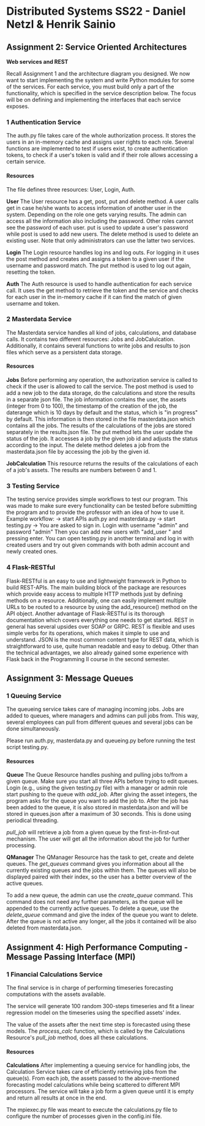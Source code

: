 # **Distributed Systems SS22 - Daniel Netzl & Henrik Sainio**
## **Assignment 2: Service Oriented Architectures**
**Web services and REST**

Recall Assignment 1 and the architecture diagram you designed. We now want to start implementing the
system and write Python modules for some of the services. For each service, you must build only a part of
the functionality, which is specified in the service description below. The focus will be on defining and
implementing the interfaces that each service exposes.

### **1 Authentication Service**
The auth.py file takes care of the whole authorization process. It stores the users in an in-memory cache and assigns user rights to each role. Several functions are implemented to test if users exist, to create authentication tokens, to check if a user's token is valid and if their role allows accessing a certain service.

#### **Resources**
The file defines three resources: User, Login, Auth.

**User**
The User resource has a get, post, put and delete method. A user calls get in case he/she wants to access information of another user in the system. Depending on the role one gets varying results. The admin can access all the information also including the password. Other roles cannot see the password of each user. put is used to update a user's password while post is used to add new users. The delete method is used to delete an existing user. Note that only administrators can use the latter two services.

**Login**
The Login resource handles log ins and log outs. For logging in it uses the post method and creates and assigns a token to a given user if the username and password match. The put method is used to log out again, resetting the token.

**Auth**
The Auth resource is used to handle authentication for each service call. It uses the get method to retrieve the token and the service and checks for each user in the in-memory cache if it can find the match of given username and token.

### **2 Masterdata Service**
The Masterdata service handles all kind of jobs, calculations, and database calls. It contains two different resources: Jobs and JobCalulcation. Additionally, it contains several functions to write jobs and results to json files which serve as a persistent data storage. 
#### **Resources**
**Jobs**
Before performing any operation, the authorization service is called to check if the user is allowed to call the service. The post method is used to add a new job to the data storage, do the calculations and store the results in a separate json file. The job information contains the user, the assets (integer from 0 to 100), the timestamp of the creation of the job, the daterange which is 10 days by default and the status, which is "in progress" by default. This information is then stored in the file masterdata.json which contains all the jobs. The results of the calculations of the jobs are stored separately in the results.json file. 
The put method lets the user update the status of the job. It accesses a job by the given job id and adjusts the status according to the input. 
The delete method deletes a job from the masterdata.json file by accessing the job by the given id.

**JobCalculation**
This resource returns the results of the calculations of each of a job's assets. The results are numbers between 0 and 1. 

### **3 Testing Service**
The testing service provides simple workflows to test our program. This was made to make sure every functionality can be tested before submitting the program and to provide the professor with an idea of how to use it.
Example workflow:
-> start APIs auth.py and masterdata.py
-> start testing.py
-> You are asked to sign in. Login with username "admin" and password "admin"
Then you can add new users with "add_user <username> <role> <password>" and pressing enter. You can open testing.py in another terminal
and log in with created users and try out given commands with both admin account and newly created ones. 


### **4 Flask-RESTful**
Flask-RESTful is an easy to use and lightweight framework in Python to build REST-APIs. The main building block of the package are resources which provide easy access to multiple HTTP methods just by defining methods on a resource. Additionally, one can easily implement multiple URLs to be routed to a resource by using the add_resource() method on the API object. Another advantage of Flask-RESTful is its thorough documentation which covers everything one needs to get started. 
REST in general has several upsides over SOAP or GRPC. REST is flexible and uses simple verbs for its operations, which makes it simple to use and understand. JSON is the most common content type for REST data, which is straightforward to use, quite human readable and easy to debug. Other than the technical advantages, we also already gained some experience with Flask back in the Programming II course in the second semester.

## **Assignment 3: Message Queues**

### **1 Queuing Service**
The queueing service takes care of managing incoming jobs. Jobs are added to queues, where managers and admins can pull jobs from. This way, several employees can pull from different queues and several jobs can be done simultaneously. 

Please run auth.py, masterdata.py and queueing.py before running the test script testing.py.

#### **Resources**
**Queue**
The Queue Resource handles pushing and pulling jobs to/from a given queue. Make sure you start all three APIs before trying to edit queues. Login (e.g., using the given testing.py file) with a manager or admin role start pushing to the queue with *add_job*. After giving the asset integers, the program asks for the queue you want to add the job to. After the job has been added to the queue, it is also stored in masterdata.json and will be stored in queues.json after a maximum of 30 seconds. This is done using periodical threading.

*pull_job* will retrieve a job from a given queue by the first-in-first-out mechanism. The user will get all the information about the job for further processing. 

**QManager**
The QManager Resource has the task to get, create and delete queues. The *get_queues* command gives you information about all the currently existing queues and the jobs within them. The queues will also be displayed paired with their index, so the user has a better overview of the active queues.

To add a new queue, the admin can use the *create_queue* command. This command does not need any further parameters, as the queue will be appended to the currently active queues. To delete a queue, use the *delete_queue* command and give the index of the queue you want to delete. After the queue is not active any longer, all the jobs it contained will be also deleted from masterdata.json.


## **Assignment 4: High Performance Computing - Message Passing Interface (MPI)**

### **1 Financial Calculations Service**
The final service is in charge of performing timeseries forecasting computations with the assets available.

The service will generate 100 random 300-steps timeseries and fit a linear regression model on the timeseries using the specified assets' index.

The value of the assets after the next time step is forecasted using these models. The *process_calc* function, which is called by the Calculations Resource's *pull_job* method, does all these calculations.
#### **Resources**
**Calculations**
After implementing a queuing service for handling jobs, the Calculation Service takes care of efficiently retrieving jobs from the queue(s).
From each job, the assets passed to the above-mentioned forecasting model calculations while being scattered to different MPI processors.
The service will take a job form a given queue until it is empty and return all results at once in the end.

The mpiexec.py file was meant to execute the calculations.py file to configure the number of processes given in the config.ini file.

